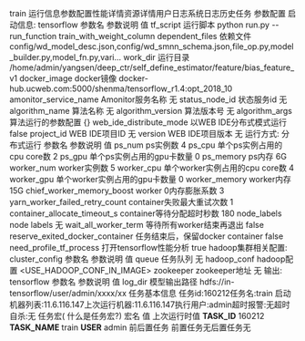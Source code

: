 train
运行信息参数配置性能详情资源详情用户日志系统日志历史任务
参数配置
启动信息: tensorflow
参数名	参数说明	值
tf_script	运行脚本	python run.py --run_function train_with_weight_column
dependent_files	依赖文件	config/wd_model_desc.json,config/wd_smnn_schema.json,file_op.py,model_builder.py,model_fn.py,vari...
work_dir	运行目录	/home/admin/yangsen/deep_ctr/self_define_estimator/feature/bias_feature_v1
docker_image	docker镜像	docker-hub.ucweb.com:5000/shenma/tensorflow_r1.4:opt_2018_10
amonitor_service_name	Amonitor服务名称	无
status_node_id	状态服务id	无
algorithm_name	算法名称	无
algorithm_version	算法版本号	无
algorithm_args	算法运行的参数配置	{}
web_ide_distribute_mode	以WEB IDE分布式模式运行	false
project_id	WEB IDE项目ID	无
version	WEB IDE项目版本	无
运行方式: 分布式运行
参数名	参数说明	值
ps_num	ps实例数	4
ps_cpu	单个ps实例占用的cpu core数	2
ps_gpu	单个ps实例占用的gpu卡数量	0
ps_memory	ps内存	6G
worker_num	worker实例数	5
worker_cpu	单个worker实例占用的cpu core数	4
worker_gpu	单个worker实例占用的gpu卡数量	0
worker_memory	worker内存	15G
chief_worker_memory_boost	worker 0内存膨胀系数	3
yarn_worker_failed_retry_count	container失败最大重试次数	1
container_allocate_timeout_s	container等待分配超时秒数	180
node_labels	node labels	无
wait_all_worker_term	等待所有worker结束再退出	false
reserve_exited_docker_container	任务结束后，保留docker container	false
need_profile_tf_process	打开tensorflow性能分析	true
hadoop集群相关配置: cluster_config
参数名	参数说明	值
queue	任务队列	无
hadoop_conf	hadoop配置	<USE_HADOOP_CONF_IN_IMAGE>
zookeeper	zookeeper地址	无
输出: tensorflow
参数名	参数说明	值
log_dir	模型输出路径	hdfs://in-tensorflow/user/admin/xxxx/xx
任务基本信息
任务id:160212任务名:train 启动机器列表:11.6.116.147上次运行机器:11.6.116.147执行用户:admin超时报警:无超时自杀:无
任务宏( 什么是任务宏?)
宏名	值	上次运行时值
__TASK_ID__		160212
__TASK_NAME__		train
__USER__		admin
前后置任务
前置任务无后置任务无